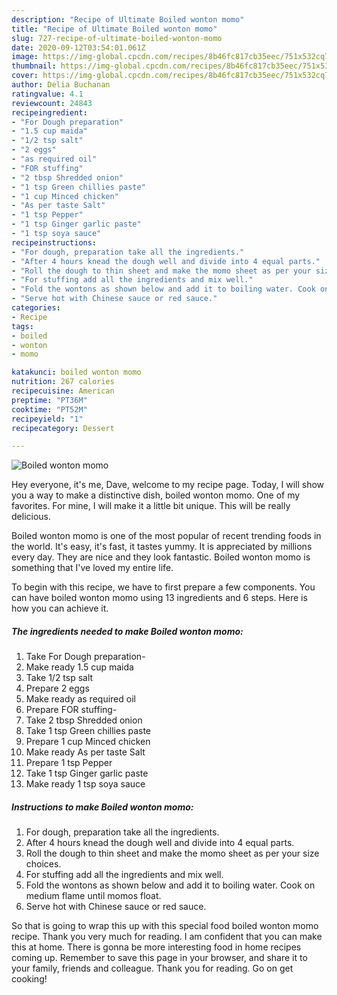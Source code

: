 ```yaml
---
description: "Recipe of Ultimate Boiled wonton momo"
title: "Recipe of Ultimate Boiled wonton momo"
slug: 727-recipe-of-ultimate-boiled-wonton-momo
date: 2020-09-12T03:54:01.061Z
image: https://img-global.cpcdn.com/recipes/8b46fc817cb35eec/751x532cq70/boiled-wonton-momo-recipe-main-photo.jpg
thumbnail: https://img-global.cpcdn.com/recipes/8b46fc817cb35eec/751x532cq70/boiled-wonton-momo-recipe-main-photo.jpg
cover: https://img-global.cpcdn.com/recipes/8b46fc817cb35eec/751x532cq70/boiled-wonton-momo-recipe-main-photo.jpg
author: Delia Buchanan
ratingvalue: 4.1
reviewcount: 24843
recipeingredient:
- "For Dough preparation"
- "1.5 cup maida"
- "1/2 tsp salt"
- "2 eggs"
- "as required oil"
- "FOR stuffing"
- "2 tbsp Shredded onion"
- "1 tsp Green chillies paste"
- "1 cup Minced chicken"
- "As per taste Salt"
- "1 tsp Pepper"
- "1 tsp Ginger garlic paste"
- "1 tsp soya sauce"
recipeinstructions:
- "For dough, preparation take all the ingredients."
- "After 4 hours knead the dough well and divide into 4 equal parts."
- "Roll the dough to thin sheet and make the momo sheet as per your size choices."
- "For stuffing add all the ingredients and mix well."
- "Fold the wontons as shown below and add it to boiling water. Cook on medium flame until momos float."
- "Serve hot with Chinese sauce or red sauce."
categories:
- Recipe
tags:
- boiled
- wonton
- momo

katakunci: boiled wonton momo 
nutrition: 267 calories
recipecuisine: American
preptime: "PT36M"
cooktime: "PT52M"
recipeyield: "1"
recipecategory: Dessert

---
```



![Boiled wonton momo](https://img-global.cpcdn.com/recipes/8b46fc817cb35eec/751x532cq70/boiled-wonton-momo-recipe-main-photo.jpg)

Hey everyone, it's me, Dave, welcome to my recipe page. Today, I will show you a way to make a distinctive dish, boiled wonton momo. One of my favorites. For mine, I will make it a little bit unique. This will be really delicious.



Boiled wonton momo is one of the most popular of recent trending foods in the world. It's easy, it's fast, it tastes yummy. It is appreciated by millions every day. They are nice and they look fantastic. Boiled wonton momo is something that I've loved my entire life.


To begin with this recipe, we have to first prepare a few components. You can have boiled wonton momo using 13 ingredients and 6 steps. Here is how you can achieve it.

<!--inarticleads1-->

##### The ingredients needed to make Boiled wonton momo:

1. Take For Dough preparation-
1. Make ready 1.5 cup maida
1. Take 1/2 tsp salt
1. Prepare 2 eggs
1. Make ready as required oil
1. Prepare FOR stuffing-
1. Take 2 tbsp Shredded onion
1. Take 1 tsp Green chillies paste
1. Prepare 1 cup Minced chicken
1. Make ready As per taste Salt
1. Prepare 1 tsp Pepper
1. Take 1 tsp Ginger garlic paste
1. Make ready 1 tsp soya sauce




<!--inarticleads2-->

##### Instructions to make Boiled wonton momo:

1. For dough, preparation take all the ingredients.
1. After 4 hours knead the dough well and divide into 4 equal parts.
1. Roll the dough to thin sheet and make the momo sheet as per your size choices.
1. For stuffing add all the ingredients and mix well.
1. Fold the wontons as shown below and add it to boiling water. Cook on medium flame until momos float.
1. Serve hot with Chinese sauce or red sauce.




So that is going to wrap this up with this special food boiled wonton momo recipe. Thank you very much for reading. I am confident that you can make this at home. There is gonna be more interesting food in home recipes coming up. Remember to save this page in your browser, and share it to your family, friends and colleague. Thank you for reading. Go on get cooking!
